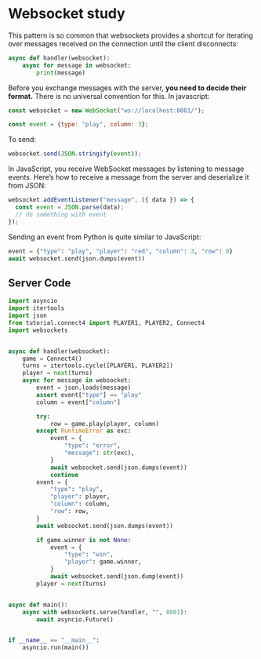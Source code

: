 # Websocket study

This pattern is so common that websockets provides a shortcut for iterating over messages received on the connection until the client disconnects:
```python
async def handler(websocket):
    async for message in websocket:
        print(message)
```


Before you exchange messages with the server, <b>you need to decide their format.</b> There is no universal convention for this.
In javascript:
```javascript
const websocket = new WebSocket("ws://localhost:8001/");
```
```javascript
const event = {type: "play", column: 3};
```
To send:
```javascript
websocket.send(JSON.stringify(event));
```

In JavaScript, you receive WebSocket messages by listening to message events. Here’s how to receive a message from the server and deserialize it from JSON:
```javascript
websocket.addEventListener("message", ({ data }) => {
  const event = JSON.parse(data);
  // do something with event
});
```

Sending an event from Python is quite similar to JavaScript:
```python
event = {"type": "play", "player": "red", "column": 3, "row": 0}
await websocket.send(json.dumps(event))
```

## Server Code

```python
import asyncio
import itertools
import json
from tutorial.connect4 import PLAYER1, PLAYER2, Connect4
import websockets


async def handler(websocket):
    game = Connect4()
    turns = itertools.cycle([PLAYER1, PLAYER2])
    player = next(turns)
    async for message in websocket:
        event = json.loads(message)
        assert event["type"] == "play"
        column = event["column"]

        try:
            row = game.play(player, column)
        except RuntimeError as exc:
            event = {
                "type": "error",
                "message": str(exc),
            }
            await websocket.send(json.dumps(event))
            continue
        event = {
            "type": "play",
            "player": player,
            "column": column,
            "row": row,
        }
        await websocket.send(json.dumps(event))

        if game.winner is not None:
            event = {
                "type": "win",
                "player": game.winner,
            }
            await websocket.send(json.dump(event))
        player = next(turns)


async def main():
    async with websockets.serve(handler, "", 8001):
        await asyncio.Future()


if __name__ == "__main__":
    asyncio.run(main())
```